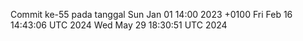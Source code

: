 Commit ke-55 pada tanggal Sun Jan 01 14:00 2023 +0100
Fri Feb 16 14:43:06 UTC 2024
Wed May 29 18:30:51 UTC 2024
